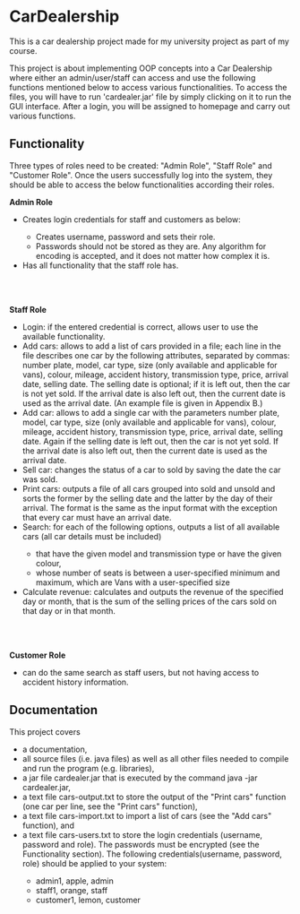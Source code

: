 # CarDealership
This is a car dealership project made for my university project as part of my course.
<p>
This project is about implementing OOP concepts into a Car Dealership where either an admin/user/staff can access and use the following functions mentioned below to access various functionalities. To access the files, you will have to run 'cardealer.jar' file by simply clicking on it to run the GUI interface. After a login, you will be assigned to homepage and carry out various functions. </p> 


<h2> Functionality </h2> 

Three types of roles need to be created: "Admin Role", "Staff Role" and "Customer
Role". Once the users successfully log into the system, they should be able to access the below
functionalities according their roles.

<b> Admin Role </b>
<ul>
<li> Creates login credentials for staff and customers as below: </li>
  <ul>
    <li> Creates username, password and sets their role. </li>
    <li> Passwords should not be stored as they are. Any algorithm for encoding is accepted, and it does not matter how complex it is. </ul> </li>
<li> Has all functionality that the staff role has. </ul> </br> </br>

<b> Staff Role </b>
<ul>
<li> Login: if the entered credential is correct, allows user to use the available functionality. </li>
<li> Add cars: allows to add a list of cars provided in a file; each line in the file describes one
car by the following attributes, separated by commas: number plate, model, car type, size
(only available and applicable for vans), colour, mileage, accident history, transmission type,
price, arrival date, selling date. The selling date is optional; if it is left out, then the car is not
yet sold. If the arrival date is also left out, then the current date is used as the arrival date.
  (An example file is given in Appendix B.) </li>
<li> Add car: allows to add a single car with the parameters number plate, model, car type, size
(only available and applicable for vans), colour, mileage, accident history, transmission type,
price, arrival date, selling date. Again if the selling date is left out, then the car is not yet sold.
If the arrival date is also left out, then the current date is used as the arrival date.
  </li>
  <li> Sell car: changes the status of a car to sold by saving the date the car was sold. </li>
<li> Print cars: outputs a file of all cars grouped into sold and unsold and sorts the former by
the selling date and the latter by the day of their arrival. The format is the same as the input
  format with the exception that every car must have an arrival date. </li>
<li> Search: for each of the following options, outputs a list of all available cars (all car details
  must be included) </li>
  <ul>
    <li> that have the given model and transmission type or have the given colour, </li>
    <li> whose number of seats is between a user-specified minimum and maximum, which are Vans with a user-specified size
  </ul> </li>
<li> Calculate revenue: calculates and outputs the revenue of the specified day or month, that
  is the sum of the selling prices of the cars sold on that day or in that month. </li> </ul> </br> </br>

<b> Customer Role </b>
<ul>
<li> can do the same search as staff users, but not having access to accident history information.
</ul>

<h2> Documentation </h2> 
This project covers </br> 
<ul> 
<li> a documentation, </li>
<li> all source files (i.e. java files) as well as all other files needed to compile and run the program (e.g.
libraries), </li>
<li> a jar file cardealer.jar that is executed by the command java -jar cardealer.jar, </li>
<li> a text file cars-output.txt to store the output of the "Print cars" function (one car per line, see
the "Print cars" function), </li>
<li> a text file cars-import.txt to import a list of cars (see the "Add cars" function), and </li>
<li> a text file cars-users.txt to store the login credentials (username, password and role). The passwords must be encrypted (see the Functionality section). The following credentials(username,
password, role) should be applied to your system: </li>
  <ul>
    <li> admin1, apple, admin </li> 
    <li> staff1, orange, staff </li> 
    <li> customer1, lemon, customer  </ul> </li> 
</ul> 
  
